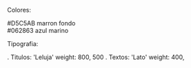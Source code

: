 Colores:

  #D5C5AB marron fondo <br>
  #062863 azul marino <br>
  
Tipografia:

  . Titulos: 'Leluja' weight: 800, 500
  . Textos: 'Lato' weight: 400, 
        
